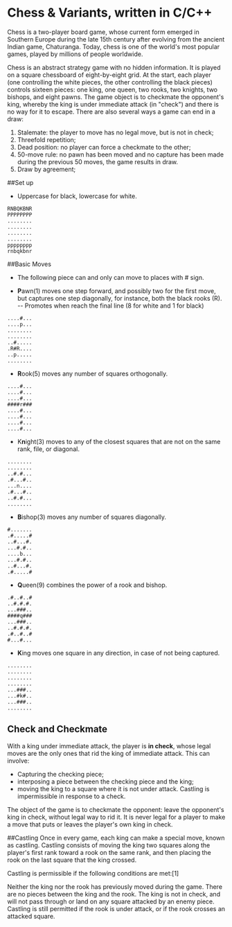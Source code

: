 # Chess & Variants, written in C/C++
Chess is a two-player board game, whose current form emerged in Southern Europe during the late 15th century after evolving from the ancient Indian game, Chaturanga.
Today, chess is one of the world's most popular games, played by millions of people worldwide.

Chess is an abstract strategy game with no hidden information. It is played on a square chessboard of eight-by-eight grid.
At the start, each player (one controlling the white pieces, the other controlling the black pieces) controls sixteen pieces: one king, one queen, two rooks, two knights, two bishops, and eight pawns.
The game object is to checkmate the opponent's king, whereby the king is under immediate attack (in "check") and there is no way for it to escape. There are also several ways a game can end in a draw:
1. Stalemate: the player to move has no legal move, but is not in check;
2. Threefold repetition;
3. Dead position: no player can force a checkmate to the other;
4. 50-move rule: no pawn has been moved and no capture has been made during the previous 50 moves, the game results in draw.
5. Draw by agreement;

##Set up
- Uppercase for black, lowercase for white.
````
RNBQKBNR
PPPPPPPP
........
........
........
........
pppppppp
rnbqkbnr
````

##Basic Moves
- The following piece can and only can move to places with # sign.

- **P**awn(1) moves one step forward, and possibly two for the first move, but captures one step diagonally, for instance, both the black rooks (R).
-- Promotes when reach the final line (8 for white and 1 for black)
````
....#...
....p...
........
........
..#.....
.R#R....
..p.....
........
````

- **R**ook(5) moves any number of squares orthogonally.
````
....#...
....#...
....#...
####r###
....#...
....#...
....#...
....#...
````
- K**n**ight(3) moves to any of the closest squares that are not on the same rank, file, or diagonal.
````
........
........
..#.#...
.#...#..
...n....
.#...#..
..#.#...
........
````
- **B**ishop(3) moves any number of squares diagonally.
````
#.......
.#.....#
..#...#.
...#.#..
....b...
...#.#..
..#...#.
.#.....#
````
- **Q**ueen(9) combines the power of a rook and bishop.
````
.#..#..#
..#.#.#.
...###..
####q###
...###..
..#.#.#.
.#..#..#
#...#...
````
- **K**ing moves one square in any direction, in case of not being captured.
````
........
........
........
........
...###..
...#k#..
...###..
........
````
## Check and Checkmate
With a king under immediate attack, the player is **in check**, whose legal moves are the only ones that rid the king of immediate attack. This can involve:
- Capturing the checking piece;
- interposing a piece between the checking piece and the king;
- moving the king to a square where it is not under attack.
Castling is impermissible in response to a check.

The object of the game is to checkmate the opponent: leave the opponent's king in check, without legal way to rid it.
It is never legal for a player to make a move that puts or leaves the player's own king in check.

##Castling
Once in every game, each king can make a special move, known as castling. Castling consists of moving the king two squares along the player's first rank toward a rook on the same rank, and then placing the rook on the last square that the king crossed.

Castling is permissible if the following conditions are met:[1]

Neither the king nor the rook has previously moved during the game.
There are no pieces between the king and the rook.
The king is not in check, and will not pass through or land on any square attacked by an enemy piece.
Castling is still permitted if the rook is under attack, or if the rook crosses an attacked square.
